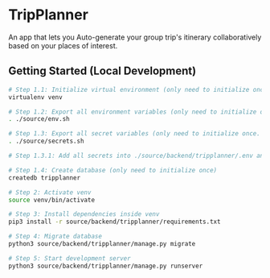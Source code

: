 # TripPlanner

An app that lets you Auto-generate your group trip's itinerary collaboratively based on your places of interest.

## Getting Started (Local Development)

```bash
# Step 1.1: Initialize virtual environment (only need to initialize once)
virtualenv venv

# Step 1.2: Export all environment variables (only need to initialize once)
. ./source/env.sh

# Step 1.3: Export all secret variables (only need to initialize once. DON'T ADD THEM TO GIT!!!!)
. ./source/secrets.sh

# Step 1.3.1: Add all secrets into ./source/backend/tripplanner/.env and don't add them to GIT!

# Step 1.4: Create database (only need to initialize once)
createdb tripplanner

# Step 2: Activate venv
source venv/bin/activate

# Step 3: Install dependencies inside venv
pip3 install -r source/backend/tripplanner/requirements.txt

# Step 4: Migrate database
python3 source/backend/tripplanner/manage.py migrate

# Step 5: Start development server
python3 source/backend/tripplanner/manage.py runserver
```